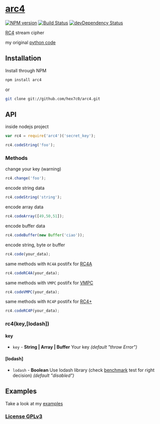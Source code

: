 # [arc4](http://supergiovane.tk/#/arc4)

[![NPM version](https://badge.fury.io/js/arc4.svg)](http://badge.fury.io/js/arc4)
[![Build Status](https://travis-ci.org/hex7c0/arc4.svg?branch=master)](https://travis-ci.org/hex7c0/arc4)
[![devDependency Status](https://david-dm.org/hex7c0/arc4/dev-status.svg)](https://david-dm.org/hex7c0/arc4#info=devDependencies)

[RC4](https://en.wikipedia.org/wiki/RC4) stream cipher

my original [python code](https://github.com/hex7c0/EncryptoPy/blob/master/modules/rc/rc4.py)

## Installation

Install through NPM

```bash
npm install arc4
```
or
```bash
git clone git://github.com/hex7c0/arc4.git
```

## API

inside nodejs project
```js
var rc4 = require('arc4')('secret_key');

rc4.codeString('foo');
```

### Methods

change your key (warning)
```js
rc4.change('foo');
```
encode string data
```js
rc4.codeString('string');
```
encode array data
```js
rc4.codeArray([49,50,51]);
```
encode buffer data
```js
rc4.codeBuffer(new Buffer('ciao'));
```
encode string, byte or buffer
```js
rc4.code(your_data);
```
same methods with `RC4A` postifx for [RC4A](https://en.wikipedia.org/wiki/RC4#RC4A)
```js
rc4.codeRC4A(your_data);
```
same methods with `VMPC` postifx for [VMPC](https://en.wikipedia.org/wiki/RC4#VMPC)
```js
rc4.codeVMPC(your_data);
```
same methods with `RC4P` postifx for [RC4+](https://en.wikipedia.org/wiki/RC4#RC4.2B)
```js
rc4.codeRC4P(your_data);
```

### rc4(key,[lodash])

#### key

 - `key` - **String | Array | Buffer** Your key *(default "throw Error")*

#### [lodash]

 - `lodash` - **Boolean** Use lodash library (check [benchmark](https://github.com/hex7c0/arc4/tree/master/test/benchmark.js) test for right decision) *(default "disabled")*

## Examples

Take a look at my [examples](https://github.com/hex7c0/arc4/tree/master/examples)

### [License GPLv3](http://opensource.org/licenses/GPL-3.0)
